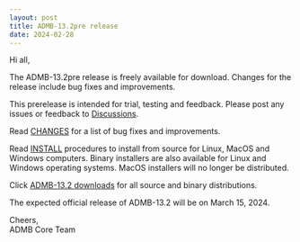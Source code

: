 ```yaml
---
layout: post
title: ADMB-13.2pre release
date: 2024-02-28
---
```


Hi all,  

The ADMB-13.2pre release is freely available for download.  Changes for the release include bug fixes and improvements.

This prerelease is intended for trial, testing and feedback.  Please post any issues or feedback to [Discussions](https://github.com/admb-project/admb/discussions).

Read [CHANGES](https://github.com/admb-project/admb/blob/admb-13.2/CHANGES.md) for a list of bug fixes and improvements.  

Read [INSTALL](http://www.admb-project.org/downloads/admb-13.2/) procedures to install from source for Linux, MacOS and Windows computers.  Binary installers are also available for Linux and Windows operating systems.  MacOS installers will no longer be distributed.

Click [ADMB-13.2 downloads](https://github.com/admb-project/admb/releases/tag/admb-13.2) for all source and binary distributions.  

The expected official release of ADMB-13.2 will be on March 15, 2024.

Cheers,  
ADMB Core Team  


